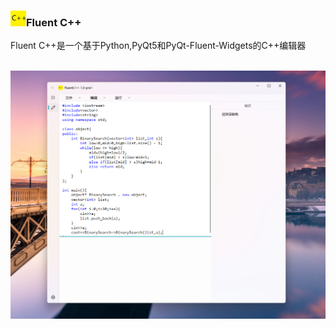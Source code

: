 ### <img src="https://github.com/Win12Home/FluentCpp/blob/main/resources/icon.png" width="25" height="25">Fluent C++
<p>Fluent C++是一个基于Python,PyQt5和PyQt-Fluent-Widgets的C++编辑器</p><br><img src="https://github.com/Win12Home/FluentCpp/blob/main/resources/screenshot.png">
